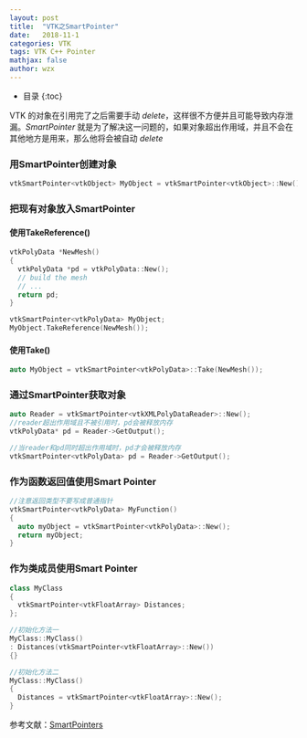 ```yaml
---
layout: post
title:  "VTK之SmartPointer"
date:   2018-11-1
categories: VTK
tags: VTK C++ Pointer
mathjax: false
author: wzx
---
```


- 目录
{:toc}

VTK 的对象在引用完了之后需要手动 *delete*，这样很不方便并且可能导致内存泄漏。*SmartPointer* 就是为了解决这一问题的，如果对象超出作用域，并且不会在其他地方是用来，那么他将会被自动 *delete*






### 用SmartPointer创建对象
```c++
vtkSmartPointer<vtkObject> MyObject = vtkSmartPointer<vtkObject>::New();
```

### 把现有对象放入SmartPointer
#### 使用TakeReference()
```c++
vtkPolyData *NewMesh()
{
  vtkPolyData *pd = vtkPolyData::New();
  // build the mesh
  // ...
  return pd;
}

vtkSmartPointer<vtkPolyData> MyObject;
MyObject.TakeReference(NewMesh());
```

#### 使用Take()
```c++
auto MyObject = vtkSmartPointer<vtkPolyData>::Take(NewMesh());
```

### 通过SmartPointer获取对象
```c++
auto Reader = vtkSmartPointer<vtkXMLPolyDataReader>::New();
//reader超出作用域且不被引用时，pd会被释放内存
vtkPolyData* pd = Reader->GetOutput();

//当reader和pd同时超出作用域时，pd才会被释放内存
vtkSmartPointer<vtkPolyData> pd = Reader->GetOutput();
```

### 作为函数返回值使用Smart Pointer
```c++
//注意返回类型不要写成普通指针
vtkSmartPointer<vtkPolyData> MyFunction()
{
  auto myObject = vtkSmartPointer<vtkPolyData>::New();
  return myObject;
}
```
### 作为类成员使用Smart Pointer
```c++
class MyClass
{
  vtkSmartPointer<vtkFloatArray> Distances;
};

//初始化方法一
MyClass::MyClass()
: Distances(vtkSmartPointer<vtkFloatArray>::New())
{}

//初始化方法二
MyClass::MyClass()
{
  Distances = vtkSmartPointer<vtkFloatArray>::New();
}
```
参考文献：[SmartPointers](https://www.vtk.org/Wiki/VTK/Tutorials/SmartPointers)
